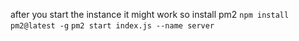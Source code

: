 after you start the instance it might work so install pm2
`npm install pm2@latest -g`
`pm2 start index.js --name server`
